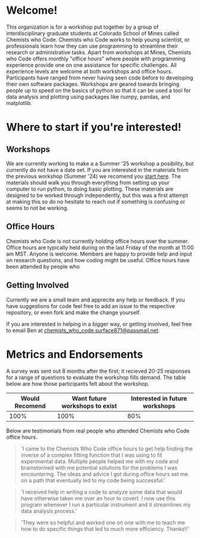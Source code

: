 # Welcome!

This organization is for a workshop put together by a group of interdisciplinary graduate students at Colorado School of Mines called Chemists who Code. Chemists who Code works to help young scientist, or professionals learn how they can use programming to streamline their research or administrative tasks. Apart from workshops at Mines, Chemists who Code offers monthly "office hours" where people with programming experience provide one on one assistance for specific challenges. All experience levels are welcome at both workshops and office hours. Participants have ranged from never having seen code before to developing their own software packages. Workshops are geared towards bringing people up to speed on the basics of python so that it can be used a tool for data analysis and plotting using packages like numpy, pandas, and matplotlib.

# Where to start if you're interested!

## Workshops

We are currently working to make a a Summer '25 workshop a posibility, but currently do not have a date set. If you are interested in the materials from the previous workshop (Summer '24) we recomend you [start here](https://github.com/Mines-Python-Workshop/Python_Workshop_Materials). The materials should walk you through everything from setting up your computer to run python, to doing basic plotting. These materials are designed to be worked through independently, but this was a first attempt at making this so do no hesitate to reach out if something is confusing or seems to not be working.

## Office Hours

Chemists who Code is not currently holding office hours over the summer. Office hours are typically held during on the last Friday of the month at 11:00 am MST. Anyone is welcome. Members are happy to provide help and input on research questions, and how coding might be useful. Office hours have been attended by people who 

## Getting Involved

Currently we are a small team and apprecite any help or feedback. If you have suggestions for code feel free to add an issue to the respective repository, or even fork and make the change yourself.

If you are interested in helping in a bigger way, or getting involved, feel free to email Ben at chemists_who_code.surface871@passmail.net.

# Metrics and Endorsements

A survey was sent out 8 months after the first; it recieved 20-25 responses for a range of questions to evaluate the workshop fills demand. The table below are how those participants felt about the workshop.

|Would Recomend|Want future workshops to exist|Interested in future workshops|
|--------------|------------------------------|------------------------------|
| 100%         |  100%                        | 80%                          |

Below are testimonials from real people who attended Chemists who Code office hours.

> 'I came to the Chemists Who Code office hours to get help finding the inverse of a complex fitting function that I was using to fit experimental data. Multiple people helped me with my code and brainstormed with me potential solutions for the problems I was encountering. The ideas and advice I got during office hours set me on a path that eventually led to my code being successful.'

> 'I received help in writing a code to analyze some data that would have otherwise taken me over an hour to covert. I now use this program whenever I run a particular instrument and it streamlines my data analysis process.'

> 'They were so helpful and worked one on one with me to teach me how to do specific things that led to much more efficiency. Thanks!!' 

